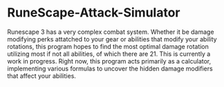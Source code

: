 # RuneScape-Attack-Simulator
Runescape 3 has a very complex combat system. 
Whether it be damage modifying perks attatched to your gear or abilities that modify your ability rotations, this program hopes to find the most optimal damage rotation utilizing most if not all abilities, of which there are 21.
This is currently a work in progress. 
Right now, this program acts primarily as a calculator, implementing various formulas to uncover the hidden damage modifiers that affect your abilities. 
